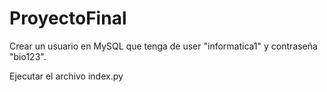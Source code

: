 # ProyectoFinal

Crear un usuario en MySQL que tenga de user "informatica1" y contraseña "bio123".

Ejecutar el archivo index.py
